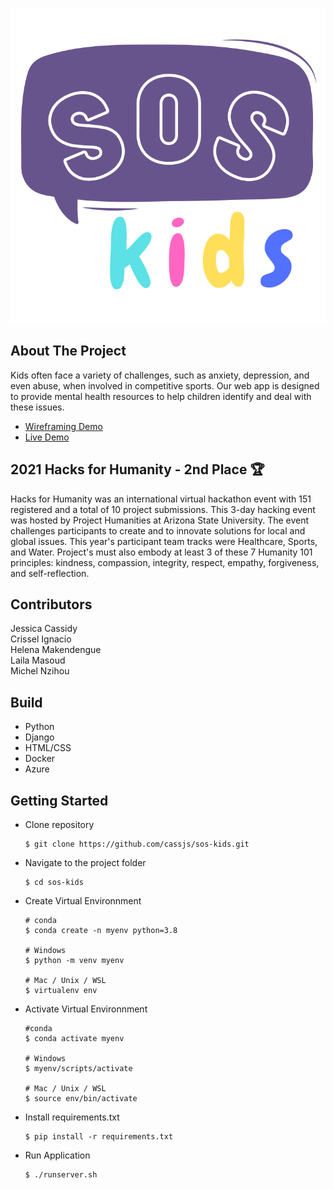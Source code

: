 ![](soskids/static/images/sos-kids.svg)

## About The Project
Kids often face a variety of challenges, such as anxiety, depression, and even abuse, when involved in competitive sports. Our web app is designed to provide mental health resources to help children identify and deal with these issues. 

- [Wireframing Demo](https://www.figma.com/proto/SslVS2dDl2DB8dhJIJI6eI/Hacks-for-Humanity?page-id=0%3A1&node-id=78%3A2&viewport=241%2C48%2C0.09&scaling=scale-down&starting-point-node-id=2%3A2)
- [Live Demo](https://sos-kids.azurewebsites.net/)

## 2021 Hacks for Humanity - 2nd Place 🏆
Hacks for Humanity was an international virtual hackathon event with 151 registered and a total of 10 project submissions. This 3-day hacking event was hosted by Project Humanities at Arizona State University. The event challenges participants to create and to innovate solutions for local and global issues. This year's participant team tracks were Healthcare, Sports, and Water. Project's must also embody at least 3 of these 7 Humanity 101 principles: kindness, compassion, integrity, respect, empathy, forgiveness, and self-reflection.

## Contributors
Jessica Cassidy \
Crissel Ignacio \
Helena Makendengue \
Laila Masoud \
Michel Nzihou 

## Build
- Python
- Django
- HTML/CSS
- Docker
- Azure

## **Getting Started**
* Clone repository

      $ git clone https://github.com/cassjs/sos-kids.git
    
* Navigate to the project folder

      $ cd sos-kids
      
* Create Virtual Environnment

      # conda
      $ conda create -n myenv python=3.8
      
      # Windows
      $ python -m venv myenv
      
      # Mac / Unix / WSL
      $ virtualenv env

* Activate Virtual Environnment

      #conda
      $ conda activate myenv
      
      # Windows
      $ myenv/scripts/activate
      
      # Mac / Unix / WSL
      $ source env/bin/activate
      
* Install requirements.txt

      $ pip install -r requirements.txt
      
* Run Application

      $ ./runserver.sh
